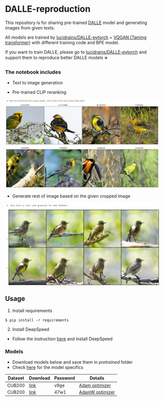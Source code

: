 # DALLE-reproduction
This repository is for sharing pre-trained [DALLE](https://openai.com/blog/dall-e/) model and generating images from given texts.

All models are trained by [lucidrains/DALLE-pytorch](https://github.com/lucidrains/DALLE-pytorch) + [VQGAN (Taming transformer)](https://github.com/CompVis/taming-transformers) with different training code and BPE model.

If you want to train DALLE, please go to [lucidrains/DALLE-pytorch](https://github.com/lucidrains/DALLE-pytorch) and support them to reproduce better DALLE models ✈️

### The notebook includes
- Text to image generation

- Pre-trained CLIP reranking

<img src="./images/reranking.png" width="700px"></img>

- Generate rest of image based on the given cropped image

<img src="./images/cropped.png" width="700px"></img>

## Usage
1. Install requirements
```
$ pip install -r requirements
```

2. Install DeepSpeed
- Follow the instruction [here](https://github.com/lucidrains/DALLE-pytorch#deepspeed-sparse-attention) and install DeepSpeed

### Models
- Download models below and save them in *pretrained* folder
- Check [here](https://github.com/lucidrains/DALLE-pytorch/discussions/131) for the model specifics

Dataset | Download | Password | Details
-- | -- | -- | --
CUB200 | [link](https://dubox.com/s/1cBrzsPZ9WeBZ47OMlZV9rw) | v9ge | [Adam optimizer](https://github.com/lucidrains/DALLE-pytorch/discussions/131#discussion-3296648)
CUB200 | [link](https://dubox.com/s/1e3RTwdWYsKcs4RtKATfQNg) | 47w1 | [AdamW optimizer](https://github.com/lucidrains/DALLE-pytorch/discussions/139#discussioncomment-560790)
